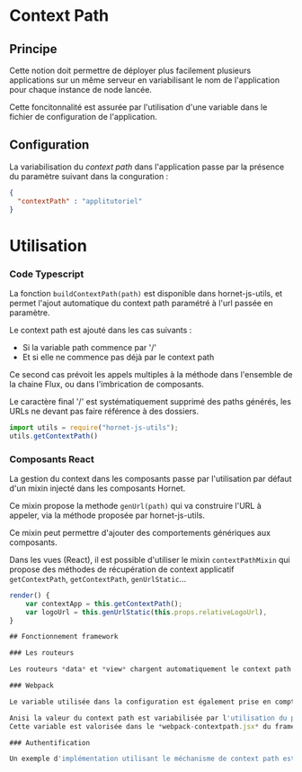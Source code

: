 # Context Path

## Principe

Cette notion doit permettre de déployer plus facilement plusieurs applications sur un même serveur en variabilisant le nom de l'application pour chaque instance de node lancée.

Cette foncitonnalité est assurée par l'utilisation d'une variable dans le fichier de configuration de l'application.

## Configuration

La variabilisation du *context path* dans l'application passe par la présence du paramètre suivant dans la conguration :

``` json
{
  "contextPath" : "applitutoriel"
}
```

# Utilisation

### Code Typescript

La fonction `buildContextPath(path)` est disponible dans hornet-js-utils, et permet l'ajout automatique du context path paramétré à l'url passée en paramètre.

Le context path est ajouté dans les cas suivants :

- Si la variable path commence par '/'
- Et si elle ne commence pas déjà par le context path

Ce second cas prévoit les appels multiples à la méthode dans l'ensemble de la chaine Flux, ou dans l'imbrication de composants.

Le caractère final '/' est systématiquement supprimé des paths générés, les URLs ne devant pas faire référence à des dossiers.

```javascript
import utils = require("hornet-js-utils");
utils.getContextPath()
```

### Composants React

La gestion du context dans les composants passe par l'utilisation par défaut d'un mixin injecté dans les composants Hornet.

Ce mixin propose la methode `genUrl(path)` qui va construire l'URL à appeler, via la méthode proposée par hornet-js-utils.

Ce mixin peut permettre d'ajouter des comportements génériques aux composants.

Dans les vues (React), il est possible d'utiliser le mixin `contextPathMixin` qui propose des méthodes de récupération de context applicatif `getContextPath`, `getContextPath`, `genUrlStatic`...

```javascript
render() {
	var contextApp = this.getContextPath();
	var logoUrl = this.genUrlStatic(this.props.relativeLogoUrl),
}

## Fonctionnement framework

### Les routeurs

Les routeurs *data* et *view* chargent automatiquement le context path dans leur configuration de lancement afin de ne passer que par une seule et unique configuration.

### Webpack

Le variable utilisée dans la configuration est également prise en compte dans la génération des fichier clients par webpack.

Anisi la valeur du context path est variabilisée par l'utilisation du paramètre webpack  `__webpack_public_path__`.
Cette variable est valorisée dans le *webpack-contextpath.jsx* du framework.

### Authentification

Un exemple d'implémentation utilisant le méchanisme de context path est présent dans l'applicaiton tutoriel, et plus particulièrement dans `authentification-filter.ts`.
